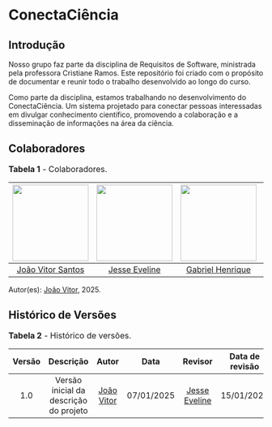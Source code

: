 # ConectaCiência

## Introdução

Nosso grupo faz parte da disciplina de Requisitos de Software, ministrada pela professora Cristiane Ramos. Este repositório foi criado com o propósito de documentar e reunir todo o trabalho desenvolvido ao longo do curso.

Como parte da disciplina, estamos trabalhando no desenvolvimento do ConectaCiência. Um sistema projetado para conectar pessoas interessadas em divulgar conhecimento científico, promovendo a colaboração e a disseminação de informações na área da ciência.

## Colaboradores

<font size="3"><p style="text-align: left">**Tabela 1** - Colaboradores.</p></font>

| <img src="https://github.com/Jauzimm.png" width="150px" > | <img src="https://github.com/xzxjesse.png" width="150px"> | <img src="https://github.com/gabrielhrlima.png" width="150px"> | <img src="https://github.com/PedroGusta.png" width="150px"> | <img src="https://github.com/Ruan-Carvalho.png" width="150px"> | <img src="https://github.com/carlinn1.png" width="150px"> |
| :-------------------------------------------------------: | :-------------------------------------------------------: | :----------------------------------------------------------: | :-------------------------------------------------------------: | :------------------------------------------------------------: | :------------------------------------------------------------: |
|      [João Vitor Santos](https://github.com/Jauzimm)      |       [Jesse Eveline](https://github.com/xzxjesse)        |      [Gabriel Henrique](https://github.com/gabrielhrlima)      |       [Pedro Gustavo](https://github.com/PedroGusta)       |       [Ruan Carvalho](https://github.com/Ruan-Carvalho)        |       [Carlos Henrique](https://github.com/carlinn1)        |

Autor(es): [João Vitor](https://github.com/Jauzimm), 2025.

## Histórico de Versões

<font size="3"><p style="text-align: left">**Tabela 2** - Histórico de versões.</p></font>

| Versão |               Descrição                |   Autor    |    Data    |    Revisor     | Data de revisão |
| :----: | :------------------------------------: | :--------: | :--------: | :------------: | :-------------: |
|  1.0   | Versão inicial da descrição do projeto | [João Vitor](https://github.com/Jauzimm) | 07/01/2025 | [Jesse Eveline](https://github.com/xzxjesse)  | 15/01/2025 |